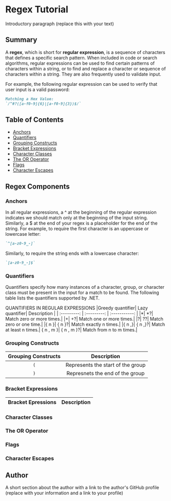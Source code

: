 # Regex Tutorial

Introductory paragraph (replace this with your text)

## Summary

A **regex**, which is short for **regular expression**, is a sequence of characters that defines a specific search pattern. 
When included in code or search algorithms, regular expressions can be used to find certain patterns of characters within a string, 
or to find and replace a character or sequence of characters within a string. They are also frequently used to validate input.

For example, the following regular expression can be used to verify that user input is a valid password:
```md
Matching a Hex Value:
`/^#?([a-f0-9]{6}|[a-f0-9]{3})$/`
```

## Table of Contents

- [Anchors](#anchors)
- [Quantifiers](#quantifiers)
- [Grouping Constructs](#grouping-constructs)
- [Bracket Expressions](#bracket-expressions)
- [Character Classes](#character-classes)
- [The OR Operator](#the-or-operator)
- [Flags](#flags)
- [Character Escapes](#character-escapes)

## Regex Components

### Anchors
In all regular expressions, a ^ at the beginning of the regular expression indicates we should match only at the beginning of the input string.  Similarly, a $ at the end of your regex is a placeholder for the end of the string.  For example, to require the first character is an uppercase or lowercase letter:
```md
`^[a-z0-9_-]`
```
Similarly, to require the string ends with a lowercase character:
```md
`[a-z0-9_-]$`
```
### Quantifiers
Quantifiers specify how many instances of a character, group, or character class must be present in the input for a match to be found. The following table lists the quantifiers supported by .NET.

QUANTIFIERS IN REGULAR EXPRESSIONS
|Greedy quantifier|	Lazy quantifier|	Description     |
|   :---------:   | :---------:    |    :-----------:   |
|*|	*?|	Match zero or more times.|
|+|	+?|	Match one or more times.|
|?|	??|	Match zero or one time.|
|{ n }|	{ n }?|	Match exactly n times.|
|{ n ,}|	{ n ,}?|	Match at least n times.|
{ n , m }|	{ n , m }?|	Match from n to m times.|

### Grouping Constructs
|Grouping Constructs| Description   |
|   :----------:    |   :---------: |
|`(`| Represents the start of the group|
|`)`| Represnets the end of the group|
### Bracket Expressions
|Bracket Epressions| Description    |
|   :---------:    |   :----------: |
### Character Classes

### The OR Operator

### Flags

### Character Escapes

## Author

A short section about the author with a link to the author's GitHub profile (replace with your information and a link to your profile)
